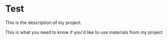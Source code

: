 # Test

This is the description of my project.

This is what you need to know if you'd like to use materials from my project
